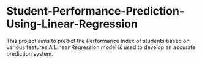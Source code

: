 # Student-Performance-Prediction-Using-Linear-Regression
This project aims to predict the Performance Index of students based on various features.A Linear Regression model is used to develop an accurate prediction system.

